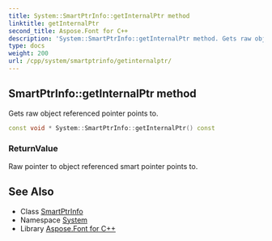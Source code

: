 ```yaml
---
title: System::SmartPtrInfo::getInternalPtr method
linktitle: getInternalPtr
second_title: Aspose.Font for C++
description: 'System::SmartPtrInfo::getInternalPtr method. Gets raw object referenced pointer points to in C++.'
type: docs
weight: 200
url: /cpp/system/smartptrinfo/getinternalptr/
---
```

## SmartPtrInfo::getInternalPtr method


Gets raw object referenced pointer points to.

```cpp
const void * System::SmartPtrInfo::getInternalPtr() const
```


### ReturnValue

Raw pointer to object referenced smart pointer points to.

## See Also

* Class [SmartPtrInfo](../)
* Namespace [System](../../)
* Library [Aspose.Font for C++](../../../)

